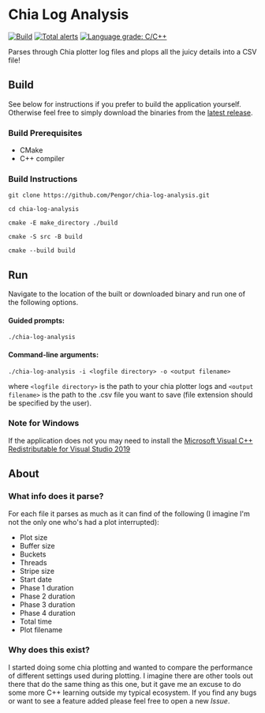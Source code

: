 # Chia Log Analysis
[![Build](https://github.com/Pengor/chia-log-analysis/actions/workflows/build.yml/badge.svg)](https://github.com/Pengor/chia-log-analysis/actions/workflows/build.yml)
[![Total alerts](https://img.shields.io/lgtm/alerts/g/Pengor/chia-log-analysis.svg?logo=lgtm&logoWidth=18)](https://lgtm.com/projects/g/Pengor/chia-log-analysis/alerts/)
[![Language grade: C/C++](https://img.shields.io/lgtm/grade/cpp/g/Pengor/chia-log-analysis.svg?logo=lgtm&logoWidth=18)](https://lgtm.com/projects/g/Pengor/chia-log-analysis/context:cpp)

Parses through Chia plotter log files and plops all the juicy details into a CSV file!

## Build
See below for instructions if you prefer to build the application yourself. Otherwise feel free to simply download the binaries from the [latest release](https://github.com/Pengor/chia-log-analysis/releases/latest).

### Build Prerequisites
* CMake
* C++ compiler

### Build Instructions
`git clone https://github.com/Pengor/chia-log-analysis.git`

`cd chia-log-analysis`

`cmake -E make_directory ./build`

`cmake -S src -B build`

`cmake --build build`

## Run
Navigate to the location of the built or downloaded binary and run one of the following options.

#### Guided prompts:

`./chia-log-analysis`

#### Command-line arguments:

`./chia-log-analysis -i <logfile directory> -o <output filename>`

where `<logfile directory>` is the path to your chia plotter logs and `<output filename>` is the path to the .csv file you want to save (file extension should be specified by the user).

### Note for Windows
If the application does not you may need to install the [Microsoft Visual C++ Redistributable for Visual Studio 2019](https://visualstudio.microsoft.com/downloads/#microsoft-visual-c-redistributable-for-visual-studio-2019)

## About

### What info does it parse?
For each file it parses as much as it can find of the following (I imagine I'm not the only one who's had a plot interrupted):
* Plot size 
* Buffer size 
* Buckets 
* Threads 
* Stripe size 
* Start date 
* Phase 1 duration 
* Phase 2 duration 
* Phase 3 duration 
* Phase 4 duration 
* Total time 
* Plot filename

### Why does this exist?
I started doing some chia plotting and wanted to compare the performance of different settings used during plotting. I imagine there are other tools out there that do the same thing as this one, but it gave me an excuse to do some more C++ learning outside my typical ecosystem. If you find any bugs or want to see a feature added please feel free to open a new _Issue_.
